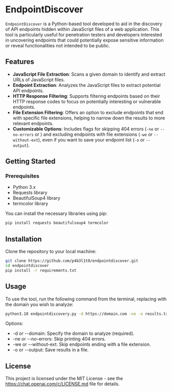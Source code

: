 # EndpointDiscover

`EndpointDiscover` is a Python-based tool developed to aid in the discovery of API endpoints hidden within JavaScript files of a web application. This tool is particularly useful for penetration testers and developers interested in uncovering endpoints that could potentially expose sensitive information or reveal functionalities not intended to be public.

## Features

- **JavaScript File Extraction**: Scans a given domain to identify and extract URLs of JavaScript files.
- **Endpoint Extraction**: Analyzes the JavaScript files to extract potential API endpoints.
- **HTTP Response Filtering**: Supports filtering endpoints based on their HTTP response codes to focus on potentially interesting or vulnerable endpoints.
- **File Extension Filtering**: Offers an option to exclude endpoints that end with specific file extensions, helping to narrow down the results to more relevant endpoints.
- **Customizable Options**: Includes flags for skipping 404 errors (`-ne` or `--no-errors` or ) and excluding endpoints with file extensions (`-we` or `--without-ext`), even if you want to save your endpoint list (`-o` or `--output`).

## Getting Started

### Prerequisites

- Python 3.x
- Requests library
- BeautifulSoup4 library
- termcolor library

You can install the necessary libraries using pip:

```bash
pip install requests beautifulsoup4 termcolor
```

## Installation

Clone the repository to your local machine:

```bash
git clone https://github.com/p4b3l1t0/endpointdiscover.git
cd endpointdiscover
pip install -r requirements.txt
```
## Usage
To use the tool, run the following command from the terminal, replacing <domain> with the domain you wish to analyze:

```bash
python3.10 endpointdiscovery.py -d https://domain.com -ne -o results.txt 
```

Options:

* -d or --domain: Specify the domain to analyze (required).
* -ne or --no-errors: Skip printing 404 errors.
* -we or --without-ext: Skip endpoints ending with a file extension.
* -o or --output: Save results in a file.

## License

This project is licensed under the MIT License - see the https://chat.openai.com/c/LICENSE.md file for details.


